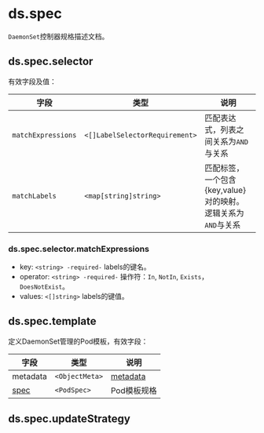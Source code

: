 # ds.spec

`DaemonSet`控制器规格描述文档。

## ds.spec.selector

有效字段及值：

|字段|类型|说明|
|----|----|----|
|`matchExpressions`|`<[]LabelSelectorRequirement>`|匹配表达式，列表之间关系为`AND`与关系|
|`matchLabels`|`<map[string]string>`|匹配标签，一个包含 {key,value} 对的映射。逻辑关系为`AND`与关系|

### ds.spec.selector.matchExpressions

- key: `<string> -required-` labels的键名。
- operator: `<string> -required-` 操作符：`In`, `NotIn`, `Exists`，`DoesNotExist`。
- values: `<[]string>` labels的键值。

## ds.spec.template

定义DaemonSet管理的Pod模板，有效字段：

|字段|类型|说明|
|----|----|----|
|metadata|`<ObjectMeta>`|[metadata](/kubernetes/explain/Pod.md#metadata)|
|[spec](/kubernetes/explain/Pod.md#spec)|`<PodSpec>`|Pod模板规格|

## ds.spec.updateStrategy